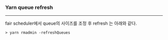 ### Yarn queue refresh

<hr>
fair scheduler에서 queue의 사이즈를 조정 후 refresh 는 아래와 같다.

```
> yarn rmadmin -refreshQueues
```

